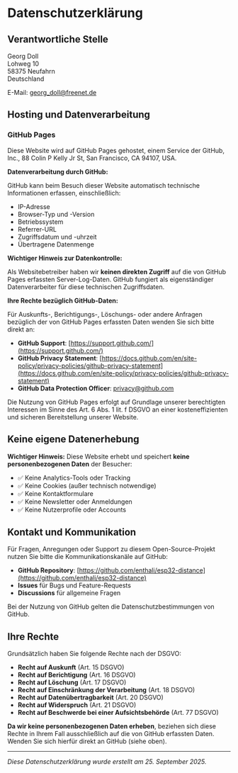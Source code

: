 # Datenschutzerklärung

## Verantwortliche Stelle

Georg Doll  
Lohweg 10  
58375 Neufahrn  
Deutschland  

E-Mail: georg_doll@freenet.de

## Hosting und Datenverarbeitung

### GitHub Pages

Diese Website wird auf GitHub Pages gehostet, einem Service der GitHub, Inc., 88 Colin P Kelly Jr St, San Francisco, CA 94107, USA.

**Datenverarbeitung durch GitHub:**

GitHub kann beim Besuch dieser Website automatisch technische Informationen erfassen, einschließlich:
- IP-Adresse
- Browser-Typ und -Version
- Betriebssystem
- Referrer-URL
- Zugriffsdatum und -uhrzeit
- Übertragene Datenmenge

**Wichtiger Hinweis zur Datenkontrolle:**

Als Websitebetreiber haben wir **keinen direkten Zugriff** auf die von GitHub Pages erfassten Server-Log-Daten. GitHub fungiert als eigenständiger Datenverarbeiter für diese technischen Zugriffsdaten.

**Ihre Rechte bezüglich GitHub-Daten:**

Für Auskunfts-, Berichtigungs-, Löschungs- oder andere Anfragen bezüglich der von GitHub Pages erfassten Daten wenden Sie sich bitte direkt an:

- **GitHub Support**: [https://support.github.com/](https://support.github.com/)
- **GitHub Privacy Statement**: [https://docs.github.com/en/site-policy/privacy-policies/github-privacy-statement](https://docs.github.com/en/site-policy/privacy-policies/github-privacy-statement)
- **GitHub Data Protection Officer**: privacy@github.com

Die Nutzung von GitHub Pages erfolgt auf Grundlage unserer berechtigten Interessen im Sinne des Art. 6 Abs. 1 lit. f DSGVO an einer kosteneffizienten und sicheren Bereitstellung unserer Website.

## Keine eigene Datenerhebung

**Wichtiger Hinweis:** Diese Website erhebt und speichert **keine personenbezogenen Daten** der Besucher:

- ✅ Keine Analytics-Tools oder Tracking
- ✅ Keine Cookies (außer technisch notwendige)
- ✅ Keine Kontaktformulare
- ✅ Keine Newsletter oder Anmeldungen
- ✅ Keine Nutzerprofile oder Accounts

## Kontakt und Kommunikation

Für Fragen, Anregungen oder Support zu diesem Open-Source-Projekt nutzen Sie bitte die Kommunikationskanäle auf GitHub:

- **GitHub Repository**: [https://github.com/enthali/esp32-distance](https://github.com/enthali/esp32-distance)
- **Issues** für Bugs und Feature-Requests
- **Discussions** für allgemeine Fragen

Bei der Nutzung von GitHub gelten die Datenschutzbestimmungen von GitHub.

## Ihre Rechte

Grundsätzlich haben Sie folgende Rechte nach der DSGVO:

- **Recht auf Auskunft** (Art. 15 DSGVO)
- **Recht auf Berichtigung** (Art. 16 DSGVO)
- **Recht auf Löschung** (Art. 17 DSGVO)
- **Recht auf Einschränkung der Verarbeitung** (Art. 18 DSGVO)
- **Recht auf Datenübertragbarkeit** (Art. 20 DSGVO)
- **Recht auf Widerspruch** (Art. 21 DSGVO)
- **Recht auf Beschwerde bei einer Aufsichtsbehörde** (Art. 77 DSGVO)

**Da wir keine personenbezogenen Daten erheben**, beziehen sich diese Rechte in Ihrem Fall ausschließlich auf die von GitHub erfassten Daten. Wenden Sie sich hierfür direkt an GitHub (siehe oben).

---

*Diese Datenschutzerklärung wurde erstellt am 25. September 2025.*